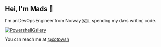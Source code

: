 ## Hei, I'm Mads 👋

I'm an DevOps Engineer from Norway 🇳🇴, spending my days writing code.

[![PowershellGallery](https://shields.io/badge/PowershellGallery-dotpwsh-blue?logo=powershell&style=for-the-badge)](https://www.powershellgallery.com/profiles/dotpwsh)

You can reach me at [@dotpwsh](https://twitter.com/dotpwsh)


<!--
**madsaune/madsaune** is a ✨ _special_ ✨ repository because its `README.md` (this file) appears on your GitHub profile.

Here are some ideas to get you started:

- 🔭 I’m currently working on ...
- 🌱 I’m currently learning ...
- 👯 I’m looking to collaborate on ...
- 🤔 I’m looking for help with ...
- 💬 Ask me about ...
- 📫 How to reach me: ...
- 😄 Pronouns: ...
- ⚡ Fun fact: ...
-->
